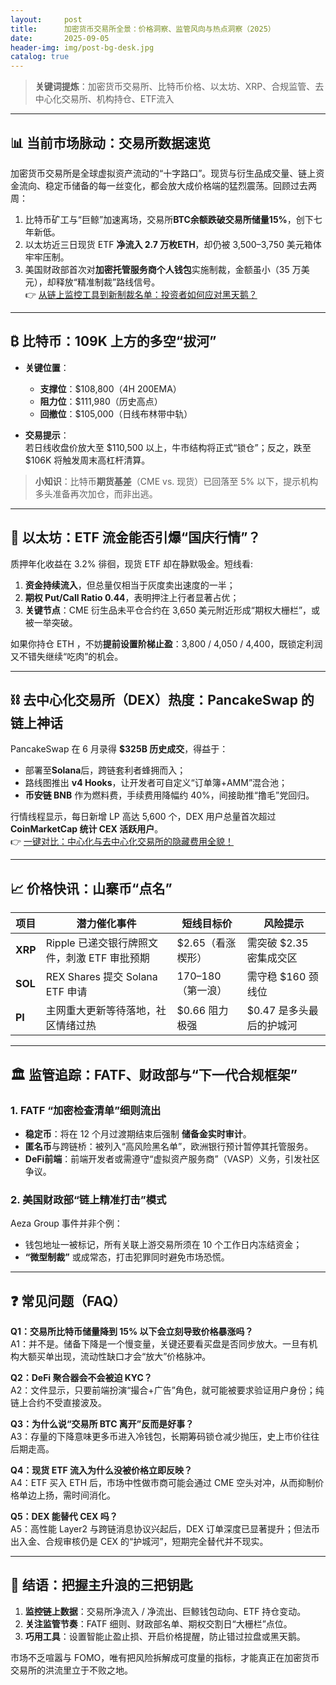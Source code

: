 ```yaml
---
layout:     post
title:      加密货币交易所全景：价格洞察、监管风向与热点洞察（2025）
date:       2025-09-05
header-img: img/post-bg-desk.jpg
catalog: true
---
```


> **关键词提炼**：加密货币交易所、比特币价格、以太坊、XRP、合规监管、去中心化交易所、机构持仓、ETF流入

---

## 📊 当前市场脉动：交易所数据速览

加密货币交易所是全球虚拟资产流动的“十字路口”。现货与衍生品成交量、链上资金流向、稳定币储备的每一丝变化，都会放大成价格端的猛烈震荡。回顾过去两周：

1. 比特币矿工与“巨鲸”加速离场，交易所**BTC余额跌破交易所储量15%**，创下七年新低。  
2. 以太坊近三日现货 ETF **净流入 2.7 万枚ETH**，却仍被 3,500–3,750 美元箱体牢牢压制。  
3. 美国财政部首次对**加密托管服务商个人钱包**实施制裁，金额虽小（35 万美元），却释放“精准制裁”路线信号。  
👉 [从链上监控工具到新制裁名单：投资者如何应对黑天鹅？](https://okxdog.com/)

---

## ₿ 比特币：109K 上方的多空“拔河”

- **关键位置**：  
  - **支撑位**：$108,800（4H 200EMA）  
  - **阻力位**：$111,980（历史高点）  
  - **回撤位**：$105,000（日线布林带中轨）

- **交易提示**：  
  若日线收盘价放大至 $110,500 以上，牛市结构将正式“锁仓”；反之，跌至 $106K 将触发周末高杠杆清算。

> **小知识**：比特币**期货基差**（CME vs. 现货）已回落至 5% 以下，提示机构多头准备再次加仓，而非出逃。

---

## 🦄 以太坊：ETF 流金能否引爆“国庆行情”？

质押年化收益在 3.2% 徘徊，现货 ETF 却在静默吸金。短线看:

1. **资金持续流入**，但总量仅相当于灰度卖出速度的一半；  
2. **期权 Put/Call Ratio 0.44**，表明押注上行者显著占优；  
3. **关键节点**：CME 衍生品未平仓合约在 3,650 美元附近形成“期权大栅栏”，或被一举突破。

如果你持仓 ETH ，不妨**提前设置阶梯止盈**：3,800 / 4,050 / 4,400，既锁定利润又不错失继续“吃肉”的机会。

---

## ⛓️ 去中心化交易所（DEX）热度：PancakeSwap 的链上神话

PancakeSwap 在 6 月录得 **$325B 历史成交**，得益于：

- 部署至**Solana**后，跨链套利者蜂拥而入；  
- 路线图推出 **v4 Hooks**，让开发者可自定义“订单簿+AMM”混合池；  
- **币安链 BNB** 作为燃料费，手续费用降幅约 40%，间接助推“撸毛”党回归。

行情线程显示，每日新增 LP 高达 5,600 个，DEX 用户总量首次超过 **CoinMarketCap 统计 CEX 活跃用户**。  
👉 [一键对比：中心化与去中心化交易所的隐藏费用全貌！](https://okxdog.com/)

---

## 📈 价格快讯：山寨币“点名”

| **项目** | **潜力催化事件** | **短线目标价** | **风险提示** |
|---|---|---|---|
| **XRP** | Ripple 已递交银行牌照文件，刺激 ETF 审批预期 | $2.65（看涨楔形） | 需突破 $2.35 密集成交区 |
| **SOL** | REX Shares 提交 Solana ETF 申请 | $170–$180（第一浪） | 需守稳 $160 颈线位 |
| **PI** | 主网重大更新等待落地，社区情绪过热 | $0.66 阻力极强 | $0.47 是多头最后的护城河 |

---

## 🏛️ 监管追踪：FATF、财政部与“下一代合规框架”

### 1. FATF “加密检查清单”细则流出

- **稳定币**：将在 12 个月过渡期结束后强制 **储备金实时审计**。  
- **匿名币**与跨链桥：被列入“高风险黑名单”，欧洲银行预计暂停其托管服务。  
- **DeFi前端**：前端开发者或需遵守“虚拟资产服务商”（VASP）义务，引发社区争议。

### 2. 美国财政部“链上精准打击”模式

Aeza Group 事件并非个例：  
- 钱包地址一被标记，所有关联上游交易所须在 10 个工作日内冻结资金；  
- **“微型制裁”** 或成常态，打击犯罪同时避免市场恐慌。

---

## ❓ 常见问题（FAQ）

**Q1：交易所比特币储量降到 15% 以下会立刻导致价格暴涨吗？**  
A1：并不是。储备下降是一个慢变量，关键还要看买盘是否同步放大。一旦有机构大额买单出现，流动性缺口才会“放大”价格脉冲。

**Q2：DeFi 聚合器会不会被迫 KYC？**  
A2：文件显示，只要前端扮演“撮合+广告”角色，就可能被要求验证用户身份；纯链上合约不受直接波及。

**Q3：为什么说“交易所 BTC 离开”反而是好事？**  
A3：存量的下降意味更多币进入冷钱包，长期筹码锁仓减少抛压，史上市价往往后期走高。

**Q4：现货 ETF 流入为什么没被价格立即反映？**  
A4：ETF 买入 ETH 后，市场中性做市商可能会通过 CME 空头对冲，从而抑制价格单边上扬，需时间消化。

**Q5：DEX 能替代 CEX 吗？**  
A5：高性能 Layer2 与跨链消息协议兴起后，DEX 订单深度已显著提升；但法币出入金、合规审核仍是 CEX 的“护城河”，短期完全替代并不现实。

---

## 🧭 结语：把握主升浪的三把钥匙

1. **监控链上数据**：交易所净流入 / 净流出、巨鲸钱包动向、ETF 持仓变动。  
2. **关注监管节奏**：FATF 细则、财政部名单、期权交割日“大栅栏”点位。  
3. **巧用工具**：设置智能止盈止损、开启价格提醒，防止错过拉盘或黑天鹅。

市场不乏喧嚣与 FOMO，唯有把风险拆解成可度量的指标，才能真正在加密货币交易所的洪流里立于不败之地。